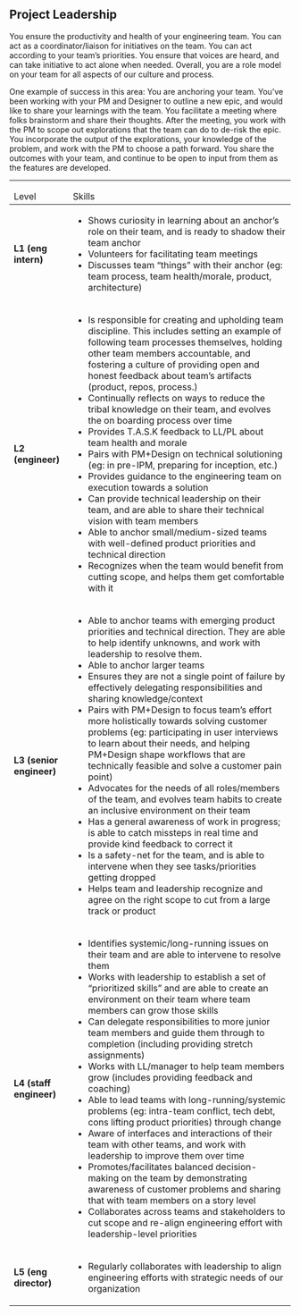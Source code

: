 <!--- This file was GENERATED.  Do not edit it directly.  Instead, edit the corresponding YAML file --->
## Project Leadership


You ensure the productivity and health of your engineering team. You can act as a coordinator/liaison for initiatives on the team. You can act according to your team’s priorities. You ensure that voices are heard, and can take initiative to act alone when needed. Overall, you are a role model on your team for all aspects of our culture and process.

One example of success in this area: You are anchoring your team. You’ve been working with your PM and Designer to outline a new epic, and would like to share your learnings with the team. You facilitate a meeting where folks brainstorm and share their thoughts. After the meeting, you work with the PM to scope out explorations that the team can do to de-risk the epic. You incorporate the output of the explorations, your knowledge of the problem, and work with the PM to choose a path forward. You share the outcomes with your team, and continue to be open to input from them as the features are developed.

---

<table>
<tbody>

<thead>
<td>Level</td><td>Skills</td>
</thead>

<tr>
<td><strong>L1 (eng intern)</strong></td>
<td valign="top"><ul>
  <li>Shows curiosity in learning about an anchor’s role on their team, and is ready to shadow their team anchor</li>

  <li>Volunteers for facilitating team meetings</li>

  <li>Discusses team “things” with their anchor (eg: team process, team health/morale, product, architecture)</li>
</ul></td>
</tr>

<tr>
<td><strong>L2 (engineer)</strong></td>
<td valign="top"><ul>
  <li>Is responsible for creating and upholding team discipline. This includes setting an example of following team processes themselves, holding other team members accountable, and fostering a culture of providing open and honest feedback about team’s artifacts (product, repos, process.)</li>

  <li>Continually reflects on ways to reduce the tribal knowledge on their team, and evolves the on boarding process over time</li>

  <li>Provides T.A.S.K feedback to LL/PL about team health and morale</li>

  <li>Pairs with PM+Design on technical solutioning (eg: in pre-IPM, preparing for inception, etc.)</li>

  <li>Provides guidance to the engineering team on execution towards a solution</li>

  <li>Can provide technical leadership on their team, and are able to share their technical vision with team members</li>

  <li>Able to anchor small/medium-sized teams with well-defined product priorities and technical direction</li>

  <li>Recognizes when the team would benefit from cutting scope, and helps them get comfortable with it</li>
</ul></td>
</tr>

<tr>
<td><strong>L3 (senior engineer)</strong></td>
<td valign="top"><ul>
  <li>Able to anchor teams with emerging product priorities and technical direction. They are able to help identify unknowns, and work with leadership to resolve them.</li>

  <li>Able to anchor larger teams</li>

  <li>Ensures they are not a single point of failure by effectively delegating responsibilities and sharing knowledge/context</li>

  <li>Pairs with PM+Design to focus team’s effort more holistically towards solving customer problems (eg: participating in user interviews to learn about their needs, and helping PM+Design shape workflows that are technically feasible and solve a customer pain point)</li>

  <li>Advocates for the needs of all roles/members of the team, and evolves team habits to create an inclusive environment on their team</li>

  <li>Has a general awareness of work in progress; is able to catch missteps in real time and provide kind feedback to correct it</li>

  <li>Is a safety-net for the team, and is able to intervene when they see tasks/priorities getting dropped</li>

  <li>Helps team and leadership recognize and agree on the right scope to cut from a large track or product</li>
</ul></td>
</tr>

<tr>
<td><strong>L4 (staff engineer)</strong></td>
<td valign="top"><ul>
  <li>Identifies systemic/long-running issues on their team and are able to intervene to resolve them</li>

  <li>Works with leadership to establish a set of “prioritized skills” and are able to create an environment on their team where team members can grow those skills</li>

  <li>Can delegate responsibilities to more junior team members and guide them through to completion (including providing stretch assignments)</li>

  <li>Works with LL/manager to help team members grow (includes providing feedback and coaching)</li>

  <li>Able to lead teams with long-running/systemic problems (eg: intra-team conflict, tech debt, cons lifting product priorities) through change</li>

  <li>Aware of interfaces and interactions of their team with other teams, and work with leadership to improve them over time</li>

  <li>Promotes/facilitates balanced decision-making on the team by demonstrating awareness of customer problems and sharing that with team members on a story level</li>

  <li>Collaborates across teams and stakeholders to cut scope and re-align engineering effort with leadership-level priorities</li>
</ul></td>
</tr>

<tr>
<td><strong>L5 (eng director)</strong></td>
<td valign="top"><ul>
  <li>Regularly collaborates with leadership to align engineering efforts with strategic needs of our organization</li>
</ul></td>
</tr>



</tbody></table>
